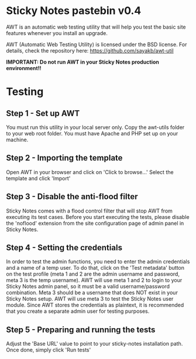 Sticky Notes pastebin v0.4
===========================

AWT is an automatic web testing utility that will help you test the basic site
features whenever you install an upgrade.

AWT (Automatic Web Testing Utility) is licensed under the BSD license. For
details, check the repository here: https://github.com/sayakb/awt-util

**IMPORTANT: Do not run AWT in your Sticky Notes production environment!!**


Testing
========

Step 1 - Set up AWT
--------------------
You must run this utility in your local server only. Copy the awt-utils folder
to your web root folder. You must have Apache and PHP set up on your machine.

Step 2 - Importing the template
--------------------------------
Open AWT in your browser and click on 'Click to browse...'
Select the template and click 'Import'

Step 3 - Disable the anti-flood filter
---------------------------------------
Sticky Notes comes with a flood control filter that will stop AWT from executing
its test cases. Before you start executing the tests, please disable the 'noflood'
extension from the site configuration page of admin panel in Sticky Notes.

Step 4 - Setting the credentials
---------------------------------
In order to test the admin functions, you need to enter the admin credentials and
a name of a temp user. To do that, click on the 'Test metadata' button on the
test profile (meta 1 and 2 are the admin username and password, meta 3 is the
temp username). AWT will use meta 1 and 2 to login to your Sticky Notes admin
panel, so it must be a valid username/password combination. Meta 3 should be a
username that does NOT exist in your Sticky Notes setup. AWT will use meta 3 to
test the Sticky Notes user module. Since AWT stores the credentials as plaintext,
it is recommended that you create a separate admin user for testing purposes.

Step 5 - Preparing and running the tests
-----------------------------------------
Adjust the 'Base URL' value to point to your sticky-notes installation path.
Once done, simply click 'Run tests'
